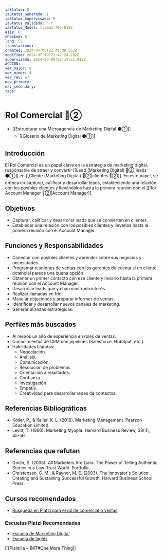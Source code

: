 ```yaml
---
iaStatus: 8
iaStatus_Generado: I
iaStatus_Supervisado: H
iaStatus_Validado: "-"
iaStatus_Model: llama3-70b-8192
a11y: 0
checked: 0
lang: ES
translations: 
created: 2024-04-06T23:49:00.653Z
modified: 2024-07-19T21:42:24.282Z
supervisado: 2024-06-08T21:19:22.915Z
ACCION: 
ver_major: 0
ver_minor: 4
ver_rev: 67
nav_primary: 
nav_secondary: 
tags:
---
```

# Rol Comercial 🔴②

* [[Estructurar una Microagencia de Marketing Digital  ⚫①]]
	* [[Glosario de Marketing Digital ⚫①]]

## Introducción

El Rol Comercial es un papel clave en la estrategia de marketing digital, responsable de atraer y convertir [[Lead (Marketing Digital) 🔴②|leads ⚫①]] en [[Cliente (Marketing Digital)  🔴②|clientes 🔴②]]. En este papel, se enfoca en capturar, calificar y desarrollar leads, estableciendo una relación con los posibles clientes y llevándolos hasta la primera reunión con el [[Rol Account Manager 🔴②|Account Manager]].
## Objetivos

* Capturar, calificar y desarrollar leads que se conviertan en clientes.
* Establecer una relación con los posibles clientes y llevarlos hasta la primera reunión con el Account Manager.

## Funciones y Responsabilidades

* Conectar con posibles clientes y aprender sobre sus negocios y necesidades.
* Programar reuniones de ventas con los gerentes de cuenta si un cliente potencial parece una buena opción.
* Obtener un primer contacto con ese cliente y llevarlo hasta la primera reunión con el Account Manager.
* Desarrollar leads que ya han mostrado interés.
* Realizar llamadas en frío.
* Manejar objeciones y preparar informes de ventas.
* Identificar y desarrollar nuevos canales de marketing.
* Generar alianzas estratégicas.

## Perfiles más buscados

* Al menos un año de experiencia en roles de ventas.
* Conocimientos de CRM con pipelines (Salesforce, HubSpot, etc.).
* Habilidades blandas:
	+ Negociación.
	+ Análisis.
	+ Comunicación.
	+ Resolución de problemas.
	+ Orientación a resultados.
	+ Confianza.
	+ Investigación.
	+ Empatía.
	+ Creatividad para desarrollar redes de contactos.

## Referencias Bibliográficas

- Kotler, P., & Keller, K. L. (2016). Marketing Management. Pearson Education Limited.
- Levitt, T. (1960). Marketing Myopia. Harvard Business Review, 38(4), 45-56.

## Referencias que refutan

- Godin, S. (2005). All Marketers Are Liars: The Power of Telling Authentic Stories in a Low-Trust World. Portfolio.
- Christensen, C. M., & Raynor, M. E. (2003). The Innovator's Solution: Creating and Sustaining Successful Growth. Harvard Business School Press.

## Cursos recomendados

* [Búsqueda en Platzi para el rol de comercial o ventas](https://platzi.com/buscar/?search=comercial%20o%20ventas)

 ### Escuelas Platzi Recomendadas

* [Escuela de Marketing Digital](https://platzi.com/escuela/marketing/)
* [Escuela de Inglés](https://platzi.com/escuela/ingles/)

![[Plantilla - 1MT#One More Thing]]